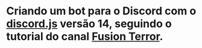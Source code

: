 # Criando um bot para o Discord com o [discord.js](https://discord.js.org/#/) versão 14, seguindo o tutorial do canal [Fusion Terror](https://www.youtube.com/c/FusionTerror).
